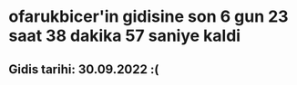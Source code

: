 # ofarukbicer'in gidisine son 6 gun 23 saat 38 dakika 57 saniye kaldi

## Gidis tarihi: 30.09.2022 :(